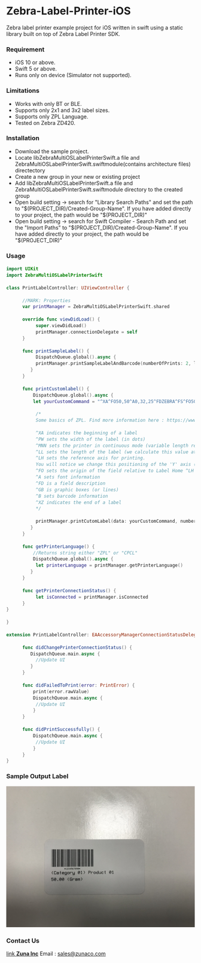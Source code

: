 # Zebra-Label-Printer-iOS

Zebra label printer example project for iOS written in swift using a static library built on top of Zebra Label Printer SDK.

### Requirement
- iOS 10 or above.
- Swift 5 or above.
- Runs only on device (Simulator not supported).

### Limitations
- Works with only BT or BLE.
- Supports only 2x1 and 3x2 label sizes.
- Supports only ZPL Language. 
- Tested on Zebra ZD420.


### Installation
- Download the sample project.
- Locate libZebraMultiOSLabelPrinterSwift.a file and ZebraMultiOSLabelPrinterSwift.swiftmodule(contains architecture files) directectory
- Create a new group in your new or existing project 
- Add libZebraMultiOSLabelPrinterSwift.a file and ZebraMultiOSLabelPrinterSwift.swiftmodule directory to the created group
- Open build setting -> search for "Library Search Paths" and set the path to "$(PROJECT_DIR)/Created-Group-Name". If you have added directly to your project, the path would be "$(PROJECT_DIR)"
- Open build setting -> search for Swift Compiler - Search Path and set the "Import Paths" to "$(PROJECT_DIR)/Created-Group-Name". If you have added directly to your project, the path would be "$(PROJECT_DIR)"



### Usage

```swift
import UIKit
import ZebraMultiOSLabelPrinterSwift

class PrintLabelController: UIViewController {

      //MARK: Properties
      var printManager = ZebraMultiOSLabelPrinterSwift.shared
      
      override func viewDidLoad() {
           super.viewDidLoad()
           printManager.connectionDelegate = self
      }
      
      func printSampleLabel() {
           DispatchQueue.global().async {
           printManager.printSampleLabelAndBarcode(numberOfPrints: 2, labelSize: .TwoByOne)
         }
      }
      
      func printCustomlabel() {
          DispatchQueue.global().async {
          let yourCustomCommand = "^XA^FO50,50^A0,32,25^FDZEBRA^FS^FO50,150^A0,32,25^FDPROGRAMMING^FS^FO50,250^A0,32,25^FDLANGUAGE^FS^XZ"
           
           /*
           Some basics of ZPL. Find more information here : https://www.zebra.com/content/dam/zebra/manuals/printers/common/programming/zpl-zbi2-pm-en.pdf
           
           ^XA indicates the beginning of a label
           ^PW sets the width of the label (in dots)
           ^MNN sets the printer in continuous mode (variable length receipts only make sense with variably sized labels)
           ^LL sets the length of the label (we calculate this value at the end of the routine)
           ^LH sets the reference axis for printing.
           You will notice we change this positioning of the 'Y' axis (length) as we build up the label. Once the positioning is changed, all new fields drawn on the label are rendered as if '0' is the new home position
           ^FO sets the origin of the field relative to Label Home ^LH
           ^A sets font information
           ^FD is a field description
           ^GB is graphic boxes (or lines)
           ^B sets barcode information
           ^XZ indicates the end of a label
           */
           
           printManager.printCutomLabel(data: yourCustomCommand, numberOfPrints: 3)
         }
      }
      
      func getPrinterLanguage() {
          //Returns string either "ZPL" or "CPCL"
          DispatchQueue.global().async {
           let printerLanguage = printManager.getPrinterLanguage()
         }
      }
      
      func getPrinterConnectionStatus() {
           let isConnected = printManager.isConnected
      }
}

}

extension PrintLabelController: EAAccessoryManagerConnectionStatusDelegate {

      func didChangePrinterConnectionStatus() {
         DispatchQueue.main.async {
           //Update UI
         }
      }

      func didFailedToPrint(error: PrintError) {
          print(error.rawValue)
          DispatchQueue.main.async {
           //Update UI
          }
      }
      
      func didPrintSuccessfully() {
          DispatchQueue.main.async {
           //Update UI
          }
      }
}
```
### Sample Output Label

![alt text](https://github.com/ZunaInc/Zebra-Label-Printer-iOS/blob/master/Media/sampleOutPut.png)


### Contact Us

[link **Zuna Inc**](https://zunaco.com)
Email : <sales@zunaco.com>

